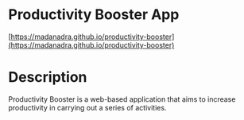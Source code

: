 # Productivity Booster App

[https://madanadra.github.io/productivity-booster](https://madanadra.github.io/productivity-booster)

# Description

Productivity Booster is a web-based application that aims to increase productivity in carrying out a series of activities.